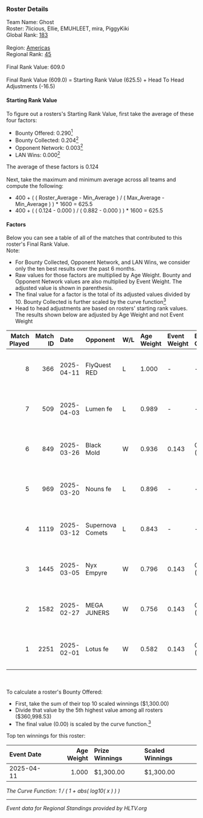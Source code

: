 ### Roster Details<br />
Team Name: Ghost<br />
Roster: 7licious, Ellie, EMUHLEET, mira, PiggyKiki<br />
Global Rank: [183](../../standings_global_2025_05_05.md)<br />
<br />
Region: [Americas]( ../../standings_americas_2025_05_05.md)<br />
Regional Rank: [45]( ../../standings_americas_2025_05_05.md)<br />
<br />
Final Rank Value:  609.0<br />
<br />
Final Rank Value (609.0) = Starting Rank Value (625.5) + Head To Head Adjustments (-16.5)<br />

#### Starting Rank Value<br />
To figure out a rosters's Starting Rank Value, first take the average of these four factors:<br />
- Bounty Offered: 0.290[<sup>1</sup>](#table2)
- Bounty Collected: 0.204[<sup>2</sup>](#table1)
- Opponent Network: 0.003[<sup>2</sup>](#table1)
- LAN Wins: 0.000[<sup>2</sup>](#table1)

The average of these factors is 0.124<br />
<br />
Next, take the maximum and minimum average across all teams and compute the following:<br />
- 400 + ( ( Roster_Average - Min_Average ) / ( Max_Average - Min_Average ) ) * 1600 = 625.5
- 400 + ( ( 0.124 - 0.000 ) / ( 0.882 - 0.000 ) ) * 1600 = 625.5


#### Factors<br />
Below you can see a table of all of the matches that contributed to this roster's Final Rank Value.<br />
Note:<br />

- For Bounty Collected, Opponent Network, and LAN Wins, we consider only the ten best results over the past 6 months.
- Raw values for those factors are multiplied by Age Weight. Bounty and Opponent Network values are also multiplied by Event Weight. The adjusted value is shown in parenthesis.
- The final value for a factor is the total of its adjusted values divided by 10. Bounty Collected is further scaled by the curve function[<sup>3</sup>](#curveFunction)
- Head to head adjustments are based on rosters' starting rank values. The results shown below are adjusted by Age Weight and not Event Weight
<span id="table1"></span><br />


| Match Played | Match ID | Date       | Opponent         | W/L | Age Weight | Event Weight | Bounty Collected | Opponent Network | LAN Wins  | H2H Adj. | Roster                                     |
| -: | -: | :- | :- | :- | :- | :- | :- | :- | :- | -: | :- |
|            8 |      366 | 2025-04-11 | FlyQuest RED     | L   | 1.000      | -            | -                | -                | -         |   -15.49 | 7licious, Ellie, EMUHLEET, mira, PiggyKiki |
|            7 |      509 | 2025-04-03 | Lumen fe         | L   | 0.989      | -            | -                | -                | -         |   -14.45 | 7licious, Ellie, EMUHLEET, mira, PiggyKiki |
|            6 |      849 | 2025-03-26 | Black Mold       | W   | 0.936      | 0.143        | 0.004 (0.001)    | 0.123 (0.016)    | 0 (0.000) |    15.29 | 7licious, Ellie, EMUHLEET, mira, PiggyKiki |
|            5 |      969 | 2025-03-20 | Nouns fe         | L   | 0.896      | -            | -                | -                | -         |   -15.19 | 7licious, Ellie, EMUHLEET, mira, PiggyKiki |
|            4 |     1119 | 2025-03-12 | Supernova Comets | L   | 0.843      | -            | -                | -                | -         |   -11.71 | 7licious, Ellie, EMUHLEET, mira, PiggyKiki |
|            3 |     1445 | 2025-03-05 | Nyx Empyre       | W   | 0.796      | 0.143        | 0.003 (0.000)    | 0.032 (0.004)    | 0 (0.000) |     8.19 | 7licious, Ellie, EMUHLEET, mira, PiggyKiki |
|            2 |     1582 | 2025-02-27 | MEGA JUNERS      | W   | 0.756      | 0.143        | 0.003 (0.000)    | 0.082 (0.009)    | 0 (0.000) |    10.88 | 7licious, Ellie, EMUHLEET, mira, PiggyKiki |
|            1 |     2251 | 2025-02-01 | Lotus fe         | W   | 0.582      | 0.143        | 0.001 (0.000)    | 0.000 (0.000)    | 0 (0.000) |     5.99 | 7licious, Ellie, EMUHLEET, mira, PiggyKiki |

<br />
<span id="table2"></span><br />
To calculate a roster's Bounty Offered:<br />

- First, take the sum of their top 10 scaled winnings ($1,300.00)
- Divide that value by the 5th highest value among all rosters ($360,998.53)
- The final value (0.00) is scaled by the curve function.[<sup>3</sup>](#curveFunction)

Top ten winnings for this roster:<br />

| Event Date | Age Weight | Prize Winnings | Scaled Winnings |
| :- | -: | :- | :- |
| 2025-04-11 |      1.000 | $1,300.00      | $1,300.00       |


<span id="curveFunction"></span>_The Curve Function: 1 / ( 1 + abs( log10( x ) ) )_<br />

---
_Event data for Regional Standings provided by HLTV.org_<br />
